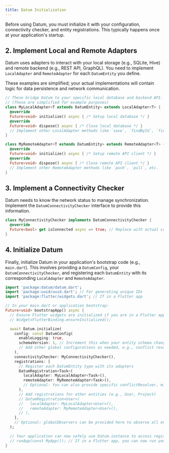 ```yaml
---
title: Datum Initialization
---
```


Before using Datum, you must initialize it with your configuration, connectivity checker, and entity registrations. This typically happens once at your application's startup.


## 2. Implement Local and Remote Adapters

Datum uses adapters to interact with your local storage (e.g., SQLite, Hive) and remote backend (e.g., REST API, GraphQL). You need to implement `LocalAdapter` and `RemoteAdapter` for each `DatumEntity` you define.

These examples are simplified; your actual implementations will contain logic for data persistence and network communication.

```dart
// These bridge Datum to your specific local database and backend API.
// (These are simplified for example purposes)
class MyLocalAdapter<T extends DatumEntity> extends LocalAdapter<T> {
  @override
  Future<void> initialize() async { /* Setup local database */ }
  @override
  Future<void> dispose() async { /* Close local database */ }
  // Implement other LocalAdapter methods like `save`, `findById`, `findAll`, etc.
}

class MyRemoteAdapter<T extends DatumEntity> extends RemoteAdapter<T> {
  @override
  Future<void> initialize() async { /* Setup remote API client */ }
  @override
  Future<void> dispose() async { /* Close remote API client */ }
  // Implement other RemoteAdapter methods like `push`, `pull`, etc.
}
```

## 3. Implement a Connectivity Checker

Datum needs to know the network status to manage synchronization. Implement the `DatumConnectivityChecker` interface to provide this information.

```dart
class MyConnectivityChecker implements DatumConnectivityChecker {
  @override
  Future<bool> get isConnected async => true; // Replace with actual connectivity check
}
```

## 4. Initialize Datum

Finally, initialize Datum in your application's bootstrap code (e.g., `main.dart`). This involves providing a `DatumConfig`, your `DatumConnectivityChecker`, and registering each `DatumEntity` with its corresponding `LocalAdapter` and `RemoteAdapter`.

```dart
import 'package:datum/datum.dart';
import 'package:uuid/uuid.dart'; // For generating unique IDs
import 'package:flutter/widgets.dart'; // If in a Flutter app

// In your main.dart or application bootstrap:
Future<void> bootstrapApp() async {
  // Ensure Flutter widgets are initialized if you are in a Flutter app.
  // WidgetsFlutterBinding.ensureInitialized();

  await Datum.initialize(
    config: const DatumConfig(
      enableLogging: true,
      schemaVersion: 1, // Increment this when your entity schema changes
      // Add other global configurations as needed, e.g., conflict resolution strategy.
    ),
    connectivityChecker: MyConnectivityChecker(),
    registrations: [
      // Register each DatumEntity type with its adapters
      DatumRegistration<Task>(
        localAdapter: MyLocalAdapter<Task>(),
        remoteAdapter: MyRemoteAdapter<Task>(),
        // Optional: You can also provide specific conflictResolver, middlewares, or observers here.
      ),
      // Add registrations for other entities (e.g., User, Project)
      // DatumRegistration<User>(
      //   localAdapter: MyLocalAdapter<User>(),
      //   remoteAdapter: MyRemoteAdapter<User>(),
      // ),
    ],
    // Optional: globalObservers can be provided here to observe all entity changes.
  );

  // Your application can now safely use Datum.instance to access registered entities and perform operations.
  // runApp(const MyApp()); // If in a Flutter app, you can now run your app.
}
```